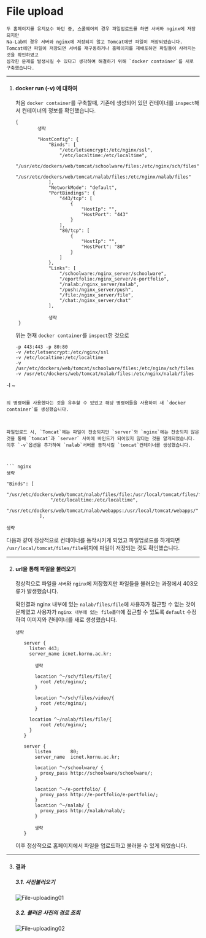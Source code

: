 # File upload



```
두 홈페이지를 유지보수 하던 중, 스쿨웨어의 경우 파일업로드를 하면 서버와 nginx에 저장되지만
Na-Lab의 경우 서버와 nginx에 저장되지 않고 Tomcat에만 파일이 저장되었습니다.
Tomcat에만 파일이 저장되면 서버를 재구동하거나 홈페이지를 재배포하면 파일들이 사라지는것을 확인하였고
심각한 문제를 발생시킬 수 있다고 생각하여 해결하기 위해 `docker container`를 새로 구축했습니다.
```



---

1. #### docker run (-v) 에 대하여

   처음 `docker container`를 구축할때, 기존에 생성되어 있던 컨테이너를 `inspect`해서 컨테이너의 정보를 확인했습니다.

   ``` nginx
   {
           생략
           
           "HostConfig": {
               "Binds": [
                   "/etc/letsencrypt:/etc/nginx/ssl",
                   "/etc/localtime:/etc/localtime",
                   "/usr/etc/dockers/web/tomcat/schoolware/files:/etc/nginx/sch/files",
                   "/usr/etc/dockers/web/tomcat/nalab/files:/etc/nginx/nalab/files"
               ],
               "NetworkMode": "default",
               "PortBindings": {
                   "443/tcp": [
                       {
                           "HostIp": "",
                           "HostPort": "443"
                       }
                   ],
                   "80/tcp": [
                       {
                           "HostIp": "",
                           "HostPort": "80"
                       }
                   ]
               },
               "Links": [
                   "/schoolware:/nginx_server/schoolware",
                   "/eportfolio:/nginx_server/e-portfolio",
                   "/nalab:/nginx_server/nalab",
                   "/push:/nginx_server/push",
                   "/file:/nginx_server/file",
                   "/chat:/nginx_server/chat"
               ],
               
               생략
    }
   ```

   위는 현재 `docker container`를 `inspect`한 것으로
   
   ```
   -p 443:443 -p 80:80
   -v /etc/letsencrypt:/etc/nginx/ssl
   -v /etc/localtime:/etc/localtime
   -v /usr/etc/dockers/web/tomcat/schoolware/files:/etc/nginx/sch/files
   -v /usr/etc/dockers/web/tomcat/nalab/files:/etc/nginx/nalab/files
-l ~
   ```

   의 명령어를 사용했다는 것을 유추할 수 있었고 해당 명령어들을 사용하여 새 `docker container`를 생성했습니다.

   

   파일업로드 시, `Tomcat`에는 파일이 전송되지만 `server`와 `nginx`에는 전송되지 않은 것을 통해 `tomcat`과 `server` 사이에 바인드가 되어있지 않다는 것을 알게되었습니다. 이후 `-v`옵션을 추가하여 `nalab`서버를 동작시킬 `tomcat`컨테이너를 생성했습니다.

   
   
   ``` nginx
   생략
   
   "Binds": [
                   "/usr/etc/dockers/web/tomcat/nalab/files/file:/usr/local/tomcat/files/file",
                   "/etc/localtime:/etc/localtime",
                   "/usr/etc/dockers/web/tomcat/nalab/webapps:/usr/local/tomcat/webapps/"
               ],
   
   생략
   ```
   
   다음과 같이 정상적으로 컨테이너를 동작시키게 되었고 파일업로드를 하게되면 `/usr/local/tomcat/files/file`위치에 파일이 저장되는 것도 확인했습니다.
   
   

---

2. #### url을 통해 파일을 불러오기

   정상적으로 파일을 `서버`와 `nginx`에 저장했지만 파일들을 불러오는 과정에서 403오류가 발생했습니다.

   확인결과 nginx 내부에 있는 `nalab/files/file`에 사용자가 접근할 수 없는 것이 문제였고 사용자가 `nginx 내부에 있는 file폴더`에 접근할 수 있도록 `default` 수정하여 이미지와 컨테이너를 새로 생성했습니다.

   

   ``` nginx
   생략
      
      server {
      	listen 443;
      	server_name icnet.kornu.ac.kr;
      
          생략
      
          location ^~/sch/files/file/{
          	root /etc/nginx/;
          }
      
          location ^~/sch/files/video/{
          	root /etc/nginx/;
          }
      
      	location ^~/nalab/files/file/{
      		root /etc/nginx/;
      	}
      }
      
      server {
          listen       80;
          server_name  icnet.kornu.ac.kr;
          
          location ^~/schoolware/ {
          	proxy_pass http://schoolware/schoolware/;
          }
      
          location ^~/e-portfolio/ {
          	proxy_pass http://e-portfolio/e-portfolio/;
          }
          location ^~/nalab/ {
          	proxy_pass http://nalab/nalab/;
          }
      
          생략
      }
   ```

   이후 정상적으로 홈페이지에서 파일을 업로드하고 불러올 수 있게 되었습니다.

   

---

3. #### 결과

   ##### 3.1. 사진불러오기

   ![File-uploading01](https://user-images.githubusercontent.com/43952470/106359989-74568b00-6359-11eb-9672-b91d5e134cb1.PNG)

   

   ##### 3.2. 불러온 사진의 경로 조회

   ![File-uploading02](https://user-images.githubusercontent.com/43952470/106359996-79b3d580-6359-11eb-961f-8909541eedbf.PNG)

   

